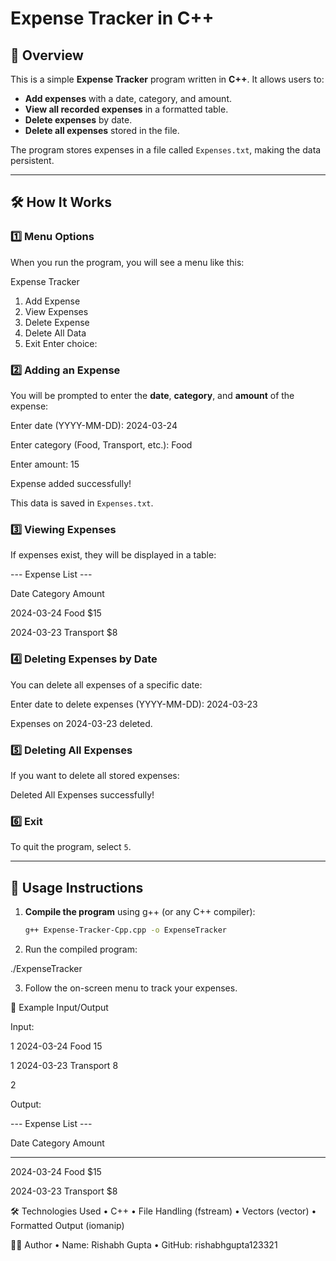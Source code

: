 # Expense Tracker in C++

## 📌 Overview
This is a simple **Expense Tracker** program written in **C++**. It allows users to:
- **Add expenses** with a date, category, and amount.
- **View all recorded expenses** in a formatted table.
- **Delete expenses** by date.
- **Delete all expenses** stored in the file.

The program stores expenses in a file called `Expenses.txt`, making the data persistent.

---

## 🛠️ How It Works
### **1️⃣ Menu Options**
When you run the program, you will see a menu like this:

Expense Tracker

1. Add Expense
2. View Expenses
3. Delete Expense
4. Delete All Data
5. Exit Enter choice:

### **2️⃣ Adding an Expense**
You will be prompted to enter the **date**, **category**, and **amount** of the expense:

Enter date (YYYY-MM-DD): 2024-03-24 

Enter category (Food, Transport, etc.): Food 

Enter amount: 15

Expense added successfully!

This data is saved in `Expenses.txt`.

### **3️⃣ Viewing Expenses**
If expenses exist, they will be displayed in a table:

--- Expense List --- 

Date Category Amount

2024-03-24 Food $15 

2024-03-23 Transport $8

### **4️⃣ Deleting Expenses by Date**
You can delete all expenses of a specific date:

Enter date to delete expenses (YYYY-MM-DD): 2024-03-23 

Expenses on 2024-03-23 deleted.

### **5️⃣ Deleting All Expenses**
If you want to delete all stored expenses:

Deleted All Expenses successfully!

### **6️⃣ Exit**
To quit the program, select `5`.

---

## 📌 Usage Instructions
1. **Compile the program** using g++ (or any C++ compiler):
   ```sh
   g++ Expense-Tracker-Cpp.cpp -o ExpenseTracker

2. Run the compiled program:

  ./ExpenseTracker

3. Follow the on-screen menu to track your expenses.

📌 Example Input/Output

Input:

1
2024-03-24
Food
15

1
2024-03-23
Transport
8

2

Output:

--- Expense List ---

Date        Category       Amount

----------------------------------

2024-03-24  Food          $15

2024-03-23  Transport     $8


🛠️ Technologies Used
• C++
• File Handling (fstream)
• Vectors (vector)
• Formatted Output (iomanip)

👨‍💻 Author
• Name: Rishabh Gupta
• GitHub: rishabhgupta123321
